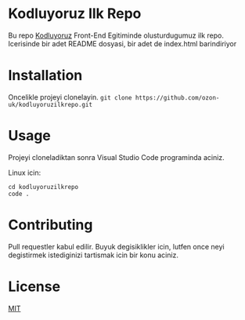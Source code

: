 # Kodluyoruz Ilk Repo
Bu repo [Kodluyoruz](https://www.kodluyoruz.org/) Front-End Egitiminde olusturdugumuz ilk repo. Icerisinde bir adet README dosyasi, bir adet de index.html barindiriyor

# Installation
Oncelikle projeyi clonelayin. 
`git clone https://github.com/ozon-uk/kodluyoruzilkrepo.git`

# Usage

Projeyi cloneladiktan sonra Visual Studio Code programinda aciniz.

Linux icin:

```
cd kodluyoruzilkrepo 
code . 

```

# Contributing
Pull requestler kabul edilir. Buyuk degisiklikler icin, lutfen once neyi degistirmek istediginizi tartismak icin bir konu aciniz.

# License
[MIT](https://choosealicense.com/licenses/mit/)